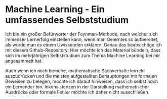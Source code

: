 # Machine Learning - Ein umfassendes Selbststudium

Ich bin ein großer Befürworter der Feynman-Methode, nach welcher sich immenser Lernerfolg einstellen kann, wenn man Gelerntes so aufbereitet, als würde man es einem Uwissenden erklären. Genau das beabsichtige ich mit diesem Github-Repository: Hier möchte ich das Material bündeln, dass sich im mehrjährigen Selbststudium zum Thema Machine Learning bei mir angesammelt hat. 

Auch wenn ich mich bemühe, mathematische Sachverhalte korrekt auszudrücken und die meisten aufgestellten Behauptungen mit formalen Beweisen zu belegen, möchte ich darauf hinweisen, dass ich selbst noch ein Lernender bin. Inkonsistenzen in der Darstellung mathematischer Ausdrücke oder formale Fehler möchte ich daher nicht ausschließen.
